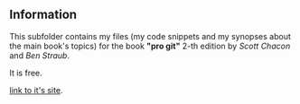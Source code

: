 Information
-----------

This subfolder contains my files (my code snippets and my synopses about the main book's topics) 
for the book **"pro git"** 2-th edition by *Scott Chacon* and *Ben Straub*.

It is free.
 
[link to it's site](https://git-scm.com/book/en/v2). 

